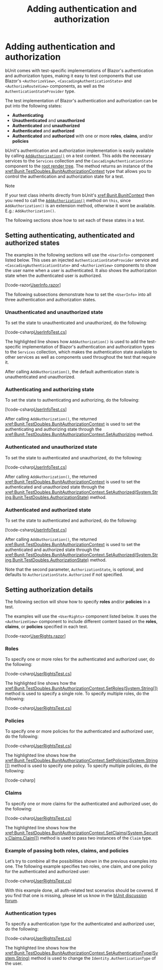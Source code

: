 ﻿---
uid: bunit-auth
title: Adding authentication and authorization
---

# Adding authentication and authorization

bUnit comes with test-specific implementations of Blazor's authentication and authorization types, making it easy to test components that use Blazor's `<AuthorizeView>`, `<CascadingAuthenticationState>` and `<AuthorizeRouteView>` components, as well as the `AuthenticationStateProvider` type.

The test implementation of Blazor's authentication and authorization can be put into the following states:

- **Authenticating**
- **Unauthenticated** and **unauthorized**
- **Authenticated** and **unauthorized**
- **Authenticated** and **authorized**
- **Authenticated** and **authorized** with one or more **roles**, **claims**, and/or **policies**

bUnit's authentication and authorization implementation is easily available by calling [`AddAuthorization()`](xref:Bunit.BunitContext.AddAuthorization()) on a test context. This adds the necessary services to the `Services` collection and the `CascadingAuthenticationState` component to the [root render tree](xref:root-render-tree). The method returns an instance of the <xref:Bunit.TestDoubles.BunitAuthorizationContext> type that allows you to control the authentication and authorization state for a test.

> [!NOTE]
> If your test class inherits directly from bUnit's <xref:Bunit.BunitContext> then you need to call the [`AddAuthorization()`](xref:Bunit.BunitContext.AddAuthorization()) method on `this`, since `AddAuthorization()` is an extension method, otherwise it wont be available. E.g.: `AddAuthorization()`.

The following sections show how to set each of these states in a test.

## Setting authenticating, authenticated and authorized states

The examples in the following sections will use the `<UserInfo>` component listed below. This uses an injected `AuthenticationStateProvider` service  and `<CascadingAuthenticationState>` and `<AuthorizeView>` components to show the user name when a user is authenticated. It also shows the authorization state when the authenticated user is authorized.

[!code-razor[UserInfo.razor](../../../samples/components/UserInfo.razor)]

The following subsections demonstrate how to set the `<UserInfo>` into all three authentication and authorization states.

### Unauthenticated and unauthorized state

To set the state to unauthenticated and unauthorized, do the following:

[!code-csharp[UserInfoTest.cs](../../../samples/tests/xunit/UserInfoTest.cs?start=11&end=19&highlight=2)]

The highlighted line shows how `AddAuthorization()` is used to add the test-specific implementation of Blazor's authentication and authorization types to the `Services` collection, which makes the authentication state available to other services as well as components used throughout the test that require it.

After calling `AddAuthorization()`, the default authentication state is unauthenticated and unauthorized.

### Authenticating and authorizing state

To set the state to authenticating and authorizing, do the following:

[!code-csharp[UserInfoTest.cs](../../../samples/tests/xunit/UserInfoTest.cs?start=25&end=34&highlight=3)]

After calling `AddAuthorization()`, the returned <xref:Bunit.TestDoubles.BunitAuthorizationContext> is used to set the authenticating and authorizing state through the <xref:Bunit.TestDoubles.BunitAuthorizationContext.SetAuthorizing> method.

### Authenticated and unauthorized state

To set the state to authenticated and unauthorized, do the following:

[!code-csharp[UserInfoTest.cs](../../../samples/tests/xunit/UserInfoTest.cs?start=40&end=49&highlight=3)]

After calling `AddAuthorization()`, the returned <xref:Bunit.TestDoubles.BunitAuthorizationContext> is used to set the authenticated and unauthorized state through the <xref:Bunit.TestDoubles.BunitAuthorizationContext.SetAuthorized(System.String,Bunit.TestDoubles.AuthorizationState)> method.

### Authenticated and authorized state

To set the state to authenticated and authorized, do the following:

[!code-csharp[UserInfoTest.cs](../../../samples/tests/xunit/UserInfoTest.cs?start=55&end=64&highlight=3)]

After calling `AddAuthorization()`, the returned <xref:Bunit.TestDoubles.BunitAuthorizationContext> is used to set the authenticated and authorized state through the <xref:Bunit.TestDoubles.BunitAuthorizationContext.SetAuthorized(System.String,Bunit.TestDoubles.AuthorizationState)> method.

Note that the second parameter, `AuthorizationState`, is optional, and defaults to `AuthorizationState.Authorized` if not specified.

## Setting authorization details

The following section will show how to specify **roles** and/or **policies** in a test.

The examples will use the `<UserRights>` component listed below. It uses the `<AuthorizeView>` component to include different content based on the **roles**, **claims**, or **policies** specified in each test.

[!code-razor[UserRights.razor](../../../samples/components/UserRights.razor)]

### Roles

To specify one or more roles for the authenticated and authorized user, do the following:

[!code-csharp[UserRightsTest.cs](../../../samples/tests/xunit/UserRightsTest.cs?start=28&end=40&highlight=4)]

The highlighted line shows how the <xref:Bunit.TestDoubles.BunitAuthorizationContext.SetRoles(System.String[])> method is used to specify a single role. To specify multiple roles, do the following:

[!code-csharp[UserRightsTest.cs](../../../samples/tests/xunit/UserRightsTest.cs?start=46&end=59&highlight=4)]

### Policies

To specify one or more policies for the authenticated and authorized user, do the following:

[!code-csharp[UserRightsTest.cs](../../../samples/tests/xunit/UserRightsTest.cs?start=65&end=78&highlight=5)]

The highlighted line shows how the <xref:Bunit.TestDoubles.BunitAuthorizationContext.SetPolicies(System.String[])> method is used to specify one policy. To specify multiple policies, do the following:

[!code-csharp[](../../../samples/tests/xunit/UserRightsTest.cs?start=91&end=91)]

### Claims

To specify one or more claims for the authenticated and authorized user, do the following:

[!code-csharp[UserRightsTest.cs](../../../samples/tests/xunit/UserRightsTest.cs?start=101&end=117&highlight=4-7)]

The highlighted line shows how the <xref:Bunit.TestDoubles.BunitAuthorizationContext.SetClaims(System.Security.Claims.Claim[])> method is used to pass two instances of the `Claim` type.

### Example of passing both roles, claims, and policies

Let’s try to combine all the possibilities shown in the previous examples into one. The following example specifies two roles, one claim, and one policy for the authenticated and authorized user:

[!code-csharp[UserRightsTest.cs](../../../samples/tests/xunit/UserRightsTest.cs?start=123&end=140&highlight=3-7)]

With this example done, all auth-related test scenarios should be covered. If you find that one is missing, please let us know in the [bUnit discussion forum](https://github.com/egil/bUnit/discussions).

### Authentication types

To specify a authentication type for the authenticated and authorized user, do the following:

[!code-csharp[UserRightsTest.cs](../../../samples/tests/xunit/UserRightsTest.cs?start=146&end=158&highlight=4)]

The highlighted line shows how the <xref:Bunit.TestDoubles.BunitAuthorizationContext.SetAuthenticationType(System.String)> method is used to change the `Identity.AuthenticationType` of the user.
